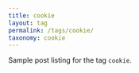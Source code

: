 ```yaml
---
title: cookie
layout: tag
permalink: /tags/cookie/
taxonomy: cookie
---
```


Sample post listing for the tag `cookie`.
